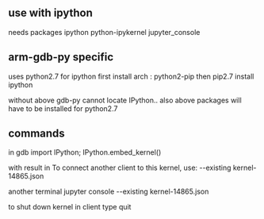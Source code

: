## use with ipython

needs packages
ipython
python-ipykernel
jupyter_console

## arm-gdb-py specific
uses python2.7
for ipython first install 
arch : python2-pip
then pip2.7 install ipython

without above gdb-py cannot locate IPython..
also above packages will have to be installed for python2.7

## commands
in gdb 
import IPython; IPython.embed_kernel()

with result in
To connect another client to this kernel, use:
    --existing kernel-14865.json
    
 another terminal
 jupyter console --existing kernel-14865.json
 
 to shut down kernel in client type quit
